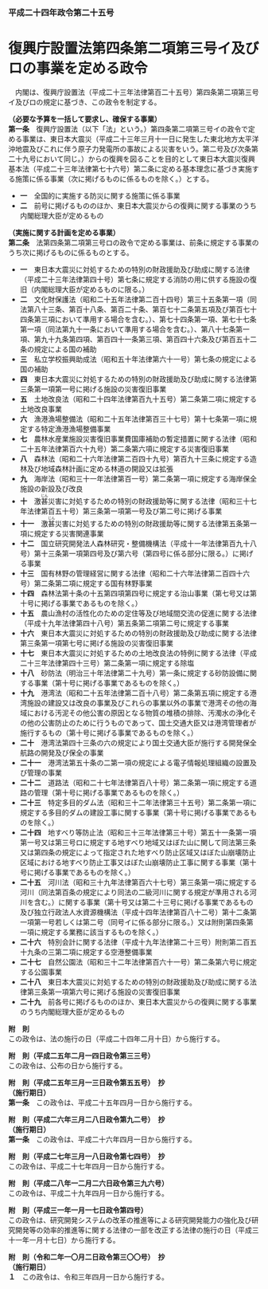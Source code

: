 ### 平成二十四年政令第二十五号  
# 復興庁設置法第四条第二項第三号イ及びロの事業を定める政令  
　内閣は、復興庁設置法（平成二十三年法律第百二十五号）第四条第二項第三号イ及びロの規定に基づき、この政令を制定する。  
  
**（必要な予算を一括して要求し、確保する事業）**  
**第一条**　復興庁設置法（以下「法」という。）第四条第二項第三号イの政令で定める事業は、東日本大震災（平成二十三年三月十一日に発生した東北地方太平洋沖地震及びこれに伴う原子力発電所の事故による災害をいう。第二号及び次条第二十九号において同じ。）からの復興を図ることを目的として東日本大震災復興基本法（平成二十三年法律第七十六号）第二条に定める基本理念に基づき実施する施策に係る事業（次に掲げるものに係るものを除く。）とする。  
* **一**　全国的に実施する防災に関する施策に係る事業  
* **二**　前号に掲げるもののほか、東日本大震災からの復興に関する事業のうち内閣総理大臣が定めるもの  
  
**（実施に関する計画を定める事業）**  
**第二条**　法第四条第二項第三号ロの政令で定める事業は、前条に規定する事業のうち次に掲げるものに係るものとする。  
* **一**　東日本大震災に対処するための特別の財政援助及び助成に関する法律（平成二十三年法律第四十号）第七条に規定する消防の用に供する施設の復旧（内閣総理大臣が定めるものに限る。）  
* **二**　文化財保護法（昭和二十五年法律第二百十四号）第三十五条第一項（同法第八十三条、第百十八条、第百二十条、第百七十二条第五項及び第百七十四条第三項において準用する場合を含む。）、第七十四条第一項、第七十七条第一項（同法第九十一条において準用する場合を含む。）、第八十七条第一項、第九十九条第四項、第百四十一条第三項、第百四十六条及び第百五十二条の規定による国の補助  
* **三**　私立学校振興助成法（昭和五十年法律第六十一号）第七条の規定による国の補助  
* **四**　東日本大震災に対処するための特別の財政援助及び助成に関する法律第三条第一項第一号に掲げる施設の災害復旧事業  
* **五**　土地改良法（昭和二十四年法律第百九十五号）第二条第二項に規定する土地改良事業  
* **六**　漁港漁場整備法（昭和二十五年法律第百三十七号）第十七条第一項に規定する特定漁港漁場整備事業  
* **七**　農林水産業施設災害復旧事業費国庫補助の暫定措置に関する法律（昭和二十五年法律第百六十九号）第二条第六項に規定する災害復旧事業  
* **八**　森林法（昭和二十六年法律第二百四十九号）第百九十三条に規定する造林及び地域森林計画に定める林道の開設又は拡張  
* **九**　海岸法（昭和三十一年法律第百一号）第二条第一項に規定する海岸保全施設の新設及び改良  
* **十**　激<ruby>甚<rt>じん</rt></ruby>災害に対処するための特別の財政援助等に関する法律（昭和三十七年法律第百五十号）第三条第一項第一号及び第二号に掲げる事業  
* **十一**　激<ruby>甚<rt>じん</rt></ruby>災害に対処するための特別の財政援助等に関する法律第五条第一項に規定する災害関連事業  
* **十二**　国立研究開発法人森林研究・整備機構法（平成十一年法律第百九十八号）第十三条第一項第四号及び第六号（第四号に係る部分に限る。）に掲げる事業  
* **十三**　国有林野の管理経営に関する法律（昭和二十六年法律第二百四十六号）第二条第二項に規定する国有林野事業  
* **十四**　森林法第十条の十五第四項第四号に規定する治山事業（第七号又は第十号に掲げる事業であるものを除く。）  
* **十五**　農山漁村の活性化のための定住等及び地域間交流の促進に関する法律（平成十九年法律第四十八号）第五条第二項第二号に規定する事業  
* **十六**　東日本大震災に対処するための特別の財政援助及び助成に関する法律第三条第一項第七号に掲げる施設の災害復旧事業  
* **十七**　東日本大震災に対処するための土地改良法の特例に関する法律（平成二十三年法律第四十三号）第二条第一項に規定する除塩  
* **十八**　砂防法（明治三十年法律第二十九号）第一条に規定する砂防設備に関する事業（第十号に掲げる事業であるものを除く。）  
* **十九**　港湾法（昭和二十五年法律第二百十八号）第二条第五項に規定する港湾施設の建設又は改良の事業及びこれらの事業以外の事業で港湾その他の海域における汚泥その他公害の原因となる物質の堆積の排除、汚濁水の浄化その他の公害防止のために行うものであって、国土交通大臣又は港湾管理者が施行するもの（第十号に掲げる事業であるものを除く。）  
* **二十**　港湾法第四十三条の六の規定により国土交通大臣が施行する開発保全航路の開発及び保全の事業  
* **二十一**　港湾法第五十条の二第一項の規定による電子情報処理組織の設置及び管理の事業  
* **二十二**　道路法（昭和二十七年法律第百八十号）第二条第一項に規定する道路の管理（第十号に掲げる事業であるものを除く。）  
* **二十三**　特定多目的ダム法（昭和三十二年法律第三十五号）第二条第一項に規定する多目的ダムの建設工事に関する事業（第十号に掲げる事業であるものを除く。）  
* **二十四**　地すべり等防止法（昭和三十三年法律第三十号）第五十一条第一項第一号又は第三号ロに規定する地すべり地域又はぼた山に関して同法第三条又は第四条の規定によって指定された地すべり防止区域又はぼた山崩壊防止区域における地すべり防止工事又はぼた山崩壊防止工事に関する事業（第十号に掲げる事業であるものを除く。）  
* **二十五**　河川法（昭和三十九年法律第百六十七号）第三条第一項に規定する河川（同法第百条の規定により同法の二級河川に関する規定が準用される河川を含む。）に関する事業（第十号又は第二十三号に掲げる事業であるもの及び独立行政法人水資源機構法（平成十四年法律第百八十二号）第十二条第一項第一号若しくは第二号（同号イに係る部分に限る。）又は附則第四条第一項に規定する業務に該当するものを除く。）  
* **二十六**　特別会計に関する法律（平成十九年法律第二十三号）附則第二百五十九条の三第二項に規定する空港整備事業  
* **二十七**　自然公園法（昭和三十二年法律第百六十一号）第二条第六号に規定する公園事業  
* **二十八**　東日本大震災に対処するための特別の財政援助及び助成に関する法律第三条第一項第六号に掲げる施設の災害復旧事業  
* **二十九**　前各号に掲げるもののほか、東日本大震災からの復興に関する事業のうち内閣総理大臣が定めるもの  
  
**附　則**  
この政令は、法の施行の日（平成二十四年二月十日）から施行する。  
  
**附　則（平成二五年二月一四日政令第三三号）**  
この政令は、公布の日から施行する。  
  
**附　則（平成二五年三月一三日政令第五五号）　抄**  
**（施行期日）**  
**第一条**　この政令は、平成二十五年四月一日から施行する。  
  
**附　則（平成二六年三月二八日政令第九二号）　抄**  
**（施行期日）**  
**第一条**　この政令は、平成二十六年四月一日から施行する。  
  
**附　則（平成二七年三月一八日政令第七四号）　抄**  
この政令は、平成二十七年四月一日から施行する。  
  
**附　則（平成二八年一二月二六日政令第三九六号）**  
この政令は、平成二十九年四月一日から施行する。  
  
**附　則（平成三一年一月一七日政令第四号）**  
この政令は、研究開発システムの改革の推進等による研究開発能力の強化及び研究開発等の効率的推進等に関する法律の一部を改正する法律の施行の日（平成三十一年一月十七日）から施行する。  
  
**附　則（令和二年一〇月二日政令第三〇〇号）　抄**  
**（施行期日）**  
**１**　この政令は、令和三年四月一日から施行する。  
  
